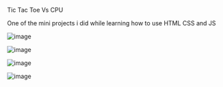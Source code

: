 Tic Tac Toe Vs CPU

One of the mini projects i did while learning how to use HTML CSS and JS


![image](https://github.com/user-attachments/assets/6d515bbf-79c7-49c5-9cf4-b37f344b469b)

![image](https://github.com/user-attachments/assets/26884fa2-98f6-40dd-be7e-6c6995577ff3)

![image](https://github.com/user-attachments/assets/f0ee23de-0e82-4fa7-ba59-00ee9f8f6082)

![image](https://github.com/user-attachments/assets/e4ed37f8-2c33-4861-b257-1a3458953552)

